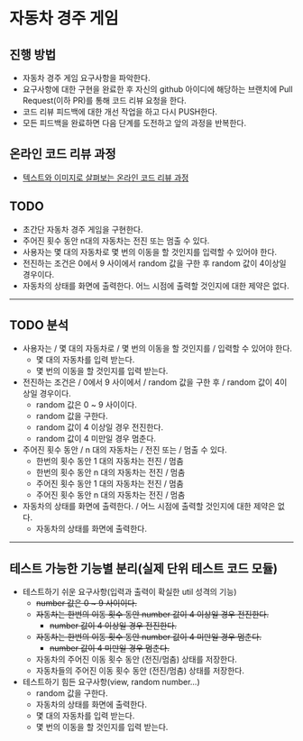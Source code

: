 # 자동차 경주 게임
## 진행 방법
* 자동차 경주 게임 요구사항을 파악한다.
* 요구사항에 대한 구현을 완료한 후 자신의 github 아이디에 해당하는 브랜치에 Pull Request(이하 PR)를 통해 코드 리뷰 요청을 한다.
* 코드 리뷰 피드백에 대한 개선 작업을 하고 다시 PUSH한다.
* 모든 피드백을 완료하면 다음 단계를 도전하고 앞의 과정을 반복한다.

## 온라인 코드 리뷰 과정
* [텍스트와 이미지로 살펴보는 온라인 코드 리뷰 과정](https://github.com/next-step/nextstep-docs/tree/master/codereview)

## TODO
* 초간단 자동차 경주 게임을 구현한다.
* 주어진 횟수 동안 n대의 자동차는 전진 또는 멈출 수 있다.
* 사용자는 몇 대의 자동차로 몇 번의 이동을 할 것인지를 입력할 수 있어야 한다.
* 전진하는 조건은 0에서 9 사이에서 random 값을 구한 후 random 값이 4이상일 경우이다.
* 자동차의 상태를 화면에 출력한다. 어느 시점에 출력할 것인지에 대한 제약은 없다.
---
## TODO 분석
* 사용자는 / 몇 대의 자동차로 / 몇 번의 이동을 할 것인지를 / 입력할 수 있어야 한다.
    * 몇 대의 자동차를 입력 받는다.
    * 몇 번의 이동을 할 것인지를 입력 받는다.
* 전진하는 조건은 / 0에서 9 사이에서 / random 값을 구한 후 / random 값이 4이상일 경우이다.
    * random 값은 0 ~ 9 사이이다.
    * random 값을 구한다.
    * random 값이 4 이상일 경우 전진한다.
    * random 값이 4 미만일 경우 멈춘다.
* 주어진 횟수 동안 / n 대의 자동차는 / 전진 또는 / 멈출 수 있다.
    * 한번의 횟수 동안 1 대의 자동차는 전진 / 멈춤
    * 한번의 횟수 동안 n 대의 자동차는 전진 / 멈춤 
    * 주어진 횟수 동안 1 대의 자동차는 전진 / 멈춤
    * 주어진 횟수 동안 n 대의 자동차는 전진 / 멈춤
* 자동차의 상태를 화면에 출력한다. / 어느 시점에 출력할 것인지에 대한 제약은 없다.
    * 자동차의 상태를 화면에 출력한다.
---
## 테스트 가능한 기능별 분리(실제 단위 테스트 코드 모듈)
* 테스트하기 쉬운 요구사항(입력과 출력이 확실한 util 성격의 기능)
    * ~~number 값은 0 ~ 9 사이이다.~~
    * ~~자동차는 한번의 이동 횟수 동안 number 값이 4 이상일 경우 전진한다.~~
      * ~~number 값이 4 이상일 경우 전진한다.~~
    * ~~자동차는 한번의 이동 횟수 동안 number 값이 4 미만일 경우 멈춘다.~~
      * ~~number 값이 4 미만일 경우 멈춘다.~~
    * 자동차의 주어진 이동 횟수 동안 (전진/멈춤) 상태를 저장한다.
    * 자동차들의 주어진 이동 횟수 동안 (전진/멈춤) 상태를 저장한다.
* 테스트하기 힘든 요구사항(view, random number...)
    * random 값을 구한다.
    * 자동차의 상태를 화면에 출력한다.
    * 몇 대의 자동차를 입력 받는다.
    * 몇 번의 이동을 할 것인지를 입력 받는다.